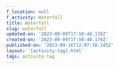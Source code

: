 ```yaml
---
f_location: null
f_activity: Waterfall
title: Waterfall
slug: waterfall
updated-on: '2023-09-09T17:50:48.178Z'
created-on: '2023-09-09T17:50:48.178Z'
published-on: '2023-09-16T12:07:38.345Z'
layout: '[activity-tag].html'
tags: activity-tag
---
```



